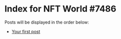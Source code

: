 # Index for NFT World #7486
Posts will be displayed in the order below:

- [Your first post](./001-first.md)

